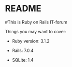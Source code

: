# README

#This is Ruby on Rails IT-forum 

Things you may want to cover:

* Ruby version: 3.1.2

* Rails: 7.0.4

* SQLite: 1.4
